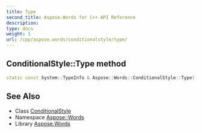 ```yaml
---
title: Type
second_title: Aspose.Words for C++ API Reference
description: 
type: docs
weight: 1
url: /cpp/aspose.words/conditionalstyle/type/
---
```

## ConditionalStyle::Type method




```cpp
static const System::TypeInfo & Aspose::Words::ConditionalStyle::Type()
```

## See Also

* Class [ConditionalStyle](../)
* Namespace [Aspose::Words](../../)
* Library [Aspose.Words](../../../)
